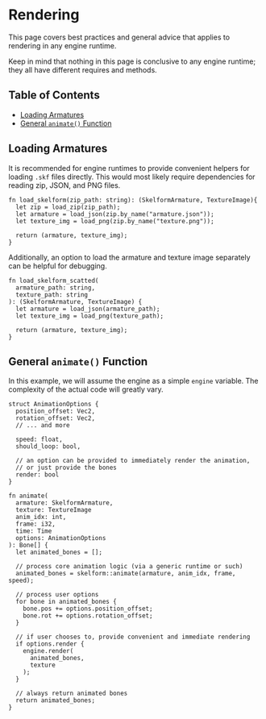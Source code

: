 # Rendering

This page covers best practices and general advice that applies to rendering in
any engine runtime.

Keep in mind that nothing in this page is conclusive to any engine runtime; they
all have different requires and methods.

## Table of Contents

- [Loading Armatures](#loading-armatures)
- [General `animate()` Function](#general-animate-function)

## Loading Armatures

It is recommended for engine runtimes to provide convenient helpers for loading
`.skf` files directly. This would most likely require dependencies for reading
zip, JSON, and PNG files.

```rust,noplayground
fn load_skelform(zip_path: string): (SkelformArmature, TextureImage){
  let zip = load_zip(zip_path);
  let armature = load_json(zip.by_name("armature.json"));
  let texture_img = load_png(zip.by_name("texture.png"));

  return (armature, texture_img);
}
```

Additionally, an option to load the armature and texture image separately can be
helpful for debugging.

```rust,noplayground
fn load_skelform_scatted(
  armature_path: string,
  texture_path: string
): (SkelformArmature, TextureImage) {
  let armature = load_json(armature_path);
  let texture_img = load_png(texture_path);

  return (armature, texture_img);
}
```

## General `animate()` Function

In this example, we will assume the engine as a simple `engine` variable. The
complexity of the actual code will greatly vary.

```rust,noplayground
struct AnimationOptions {
  position_offset: Vec2,
  rotation_offset: Vec2,
  // ... and more

  speed: float,
  should_loop: bool,

  // an option can be provided to immediately render the animation,
  // or just provide the bones
  render: bool
}

fn animate(
  armature: SkelformArmature,
  texture: TextureImage
  anim_idx: int,
  frame: i32,
  time: Time
  options: AnimationOptions
): Bone[] {
  let animated_bones = [];

  // process core animation logic (via a generic runtime or such)
  animated_bones = skelform::animate(armature, anim_idx, frame, speed);

  // process user options
  for bone in animated_bones {
    bone.pos += options.position_offset;
    bone.rot += options.rotation_offset;
  }

  // if user chooses to, provide convenient and immediate rendering
  if options.render {
    engine.render(
      animated_bones,
      texture
    );
  }

  // always return animated bones
  return animated_bones;
}
```

